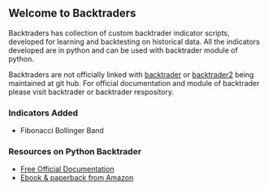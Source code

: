 ## Welcome to Backtraders

Backtraders has collection of custom backtrader indicator scripts, developed for learning and backtesting on historical data. All the indicators developed are in python and can be used with backtrader module of python.

Backtraders are not officially linked with [backtrader](https://github.com/mementum/backtrader) or [backtrader2](https://github.com/backtrader2) being maintained at git hub. For official documentation and module of backtrader please visit backtrader or backtrader respository.

### Indicators Added

- Fibonacci Bollinger Band

### Resources on Python Backtrader
- [Free Official Documentation](https://www.backtrader.com/docu/)
- [Ebook & paperback from Amazon](https://www.amazon.com/dp/B09QHWHBGX)